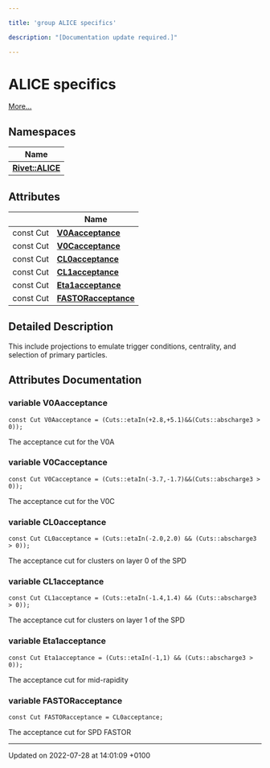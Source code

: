 ```yaml
---

title: 'group ALICE specifics'

description: "[Documentation update required.]"

---
```


# ALICE specifics

 [More...](#detailed-description)

## Namespaces

| Name           |
| -------------- |
| **[Rivet::ALICE](http://example.org/namespaces/namespacerivet_1_1alice/)**  |

## Attributes

|                | Name           |
| -------------- | -------------- |
| const Cut | **[V0Aacceptance](http://example.org/modules/group__alice/#variable-v0aacceptance)**  |
| const Cut | **[V0Cacceptance](http://example.org/modules/group__alice/#variable-v0cacceptance)**  |
| const Cut | **[CL0acceptance](http://example.org/modules/group__alice/#variable-cl0acceptance)**  |
| const Cut | **[CL1acceptance](http://example.org/modules/group__alice/#variable-cl1acceptance)**  |
| const Cut | **[Eta1acceptance](http://example.org/modules/group__alice/#variable-eta1acceptance)**  |
| const Cut | **[FASTORacceptance](http://example.org/modules/group__alice/#variable-fastoracceptance)**  |

## Detailed Description


This include projections to emulate trigger conditions, centrality, and selection of primary particles. 



## Attributes Documentation

### variable V0Aacceptance

```
const Cut V0Aacceptance = (Cuts::etaIn(+2.8,+5.1)&&(Cuts::abscharge3 > 0));
```


The acceptance cut for the V0A 


### variable V0Cacceptance

```
const Cut V0Cacceptance = (Cuts::etaIn(-3.7,-1.7)&&(Cuts::abscharge3 > 0));
```


The acceptance cut for the V0C 


### variable CL0acceptance

```
const Cut CL0acceptance = (Cuts::etaIn(-2.0,2.0) && (Cuts::abscharge3 > 0));
```


The acceptance cut for clusters on layer 0 of the SPD 


### variable CL1acceptance

```
const Cut CL1acceptance = (Cuts::etaIn(-1.4,1.4) && (Cuts::abscharge3 > 0));
```


The acceptance cut for clusters on layer 1 of the SPD 


### variable Eta1acceptance

```
const Cut Eta1acceptance = (Cuts::etaIn(-1,1) && (Cuts::abscharge3 > 0));
```


The acceptance cut for mid-rapidity 


### variable FASTORacceptance

```
const Cut FASTORacceptance = CL0acceptance;
```


The acceptance cut for SPD FASTOR 





-------------------------------

Updated on 2022-07-28 at 14:01:09 +0100
